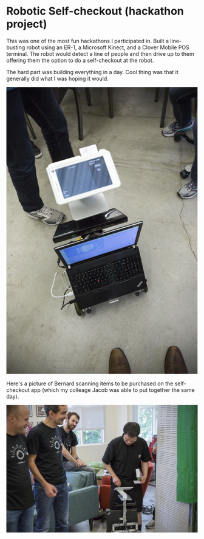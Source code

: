 # Robotic Self-checkout (hackathon project)

This was one of the most fun hackathons I participated in. Built a line-busting robot using an ER-1, a Microsoft Kinect, and a Clover Mobile POS terminal. The robot would detect a line of people and then drive up to them offering them the option to do a self-checkout at the robot.

The hard part was building everything in a day. Cool thing was that it generally did what I was hoping it would.

![alt text](robot.png?raw=true "Line-busting Robot") 


Here's a picture of Bernard scanning items to be purchased on the self-checkout app (which my colleage Jacob was able to put together the same day).

![alt text](bernard-robot.jpg?raw=true "Bernard purchasing items using our Line-Buster")
